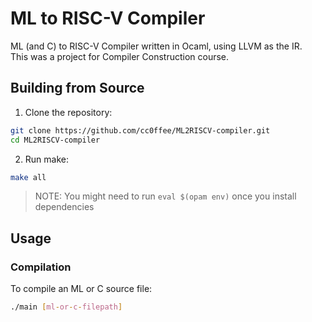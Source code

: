 # ML to RISC-V Compiler

ML (and C) to RISC-V Compiler written in Ocaml, using LLVM as the IR.<br>This was a project for Compiler Construction course.

## Building from Source

1. Clone the repository:
```bash
git clone https://github.com/cc0ffee/ML2RISCV-compiler.git
cd ML2RISCV-compiler
```

2. Run make:
```bash
make all
```

> NOTE: You might need to run `eval $(opam env)` once you install dependencies

## Usage

### Compilation

To compile an ML or C source file:
```bash
./main [ml-or-c-filepath]
```